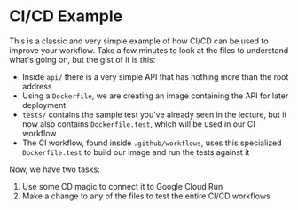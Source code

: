 # CI/CD Example

This is a classic and very simple example of how CI/CD can be used to improve your workflow. Take a few minutes to look at the files to understand what's going on, but the gist of it is this:

- Inside `api/` there is a very simple API that has nothing more than the root address
- Using a `Dockerfile`, we are creating an image containing the API for later deployment
- `tests/` contains the sample test you've already seen in the lecture, but it now also contains `Dockerfile.test`, which will be used in our CI workflow
- The CI workflow, found inside `.github/workflows`, uses this specialized `Dockerfile.test` to build our image and run the tests against it

Now, we have two tasks:

1. Use some CD magic to connect it to Google Cloud Run
2. Make a change to any of the files to test the entire CI/CD workflows
